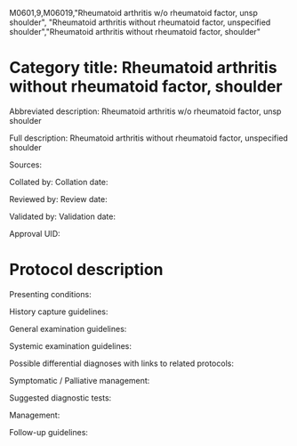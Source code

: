 M0601,9,M06019,"Rheumatoid arthritis w/o rheumatoid factor, unsp shoulder", "Rheumatoid arthritis without rheumatoid factor, unspecified shoulder","Rheumatoid arthritis without rheumatoid factor, shoulder"
# Category title: Rheumatoid arthritis without rheumatoid factor, shoulder

Abbreviated description: Rheumatoid arthritis w/o rheumatoid factor, unsp shoulder

Full description: Rheumatoid arthritis without rheumatoid factor, unspecified shoulder

Sources:

Collated by:
Collation date:

Reviewed by:
Review date:

Validated by:
Validation date:

Approval UID:

# Protocol description

Presenting conditions:

History capture guidelines:

General examination guidelines:

Systemic examination guidelines:

Possible differential diagnoses with links to related protocols:

Symptomatic / Palliative management:

Suggested diagnostic tests:

Management:

Follow-up guidelines:

